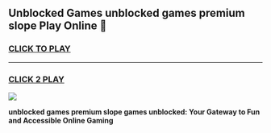 
## Unblocked Games unblocked games premium slope Play Online 👋
<h3>
<a href="https://news.freeplayer.one?title=unblocked_games_premium_slope&ref=17F">CLICK TO PLAY</a></h3>
<hr>

<h3>
<a href="https://news.freeplayer.one?title=unblocked_games_premium_slope&ref=17F">CLICK 2 PLAY</a>
  
</h3>

<a href="https://news.freeplayer.one?title=unblocked_games_premium_slope&ref=17F/"><img src="https://clearcache.store/games.png"></a>


**unblocked games premium slope games unblocked: Your Gateway to Fun and Accessible Online Gaming**
